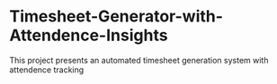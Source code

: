 # Timesheet-Generator-with-Attendence-Insights
This project presents an automated timesheet generation system with attendence tracking
